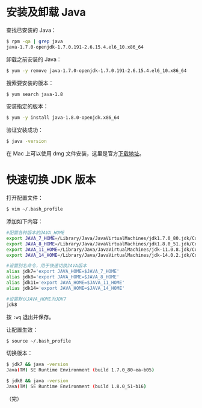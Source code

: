 # 安装及卸载 Java

查找已安装的 Java：

```sh
$ rpm -qa | grep java
java-1.7.0-openjdk-1.7.0.191-2.6.15.4.el6_10.x86_64
```

卸载之前安装的 Java：

```sh
$ yum -y remove java-1.7.0-openjdk-1.7.0.191-2.6.15.4.el6_10.x86_64
```

搜索要安装的版本：

```sh
$ yum search java-1.8
```

安装指定的版本：

```sh
$ yum -y install java-1.8.0-openjdk.x86_64
```

验证安装成功：

```sh
$ java -version
```

在 Mac 上可以使用 dmg 文件安装，这里是官方[下载地址](https://www.oracle.com/java/technologies/javase-downloads.html)。



# 快速切换 JDK 版本

打开配置文件：

```sh
$ vim ~/.bash_profile
```

添加如下内容：

```sh
#配置各种版本的JAVA_HOME
export JAVA_7_HOME=/Library/Java/JavaVirtualMachines/jdk1.7.0_80.jdk/Contents/Home 
export JAVA_8_HOME=/Library/Java/JavaVirtualMachines/jdk1.8.0_51.jdk/Contents/Home 
export JAVA_11_HOME=/Library/Java/JavaVirtualMachines/jdk-11.0.8.jdk/Contents/Home 
export JAVA_14_HOME=/Library/Java/JavaVirtualMachines/jdk-14.0.2.jdk/Contents/Home 

#设置别名命令，用于快速切换JAVA版本
alias jdk7='export JAVA_HOME=$JAVA_7_HOME' 
alias jdk8='export JAVA_HOME=$JAVA_8_HOME'
alias jdk11='export JAVA_HOME=$JAVA_11_HOME'
alias jdk14='export JAVA_HOME=$JAVA_14_HOME'

#设置默认JAVA_HOME为JDK7
jdk8
```

按 `:wq` 退出并保存。

让配置生效：

```sh
$ source ~/.bash_profile
```

切换版本：

```sh
$ jdk7 && java -version
Java(TM) SE Runtime Environment (build 1.7.0_80-ea-b05) 

$ jdk8 && java -version
Java(TM) SE Runtime Environment (build 1.8.0_51-b16) 
```



（完）